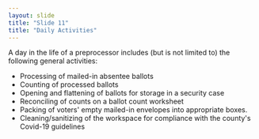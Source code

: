 ```yaml
---
layout: slide
title: "Slide 11"
title: "Daily Activities"
---
```


A day in the life of a preprocessor includes (but is not limited to) the following general activities:

- Processing of mailed-in absentee ballots
- Counting of processed ballots
- Opening and flattening of ballots for storage in a security case
- Reconciling of counts on a ballot count worksheet
- Packing of voters' empty mailed-in envelopes into appropriate boxes.
- Cleaning/sanitizing of the workspace for compliance with the county's Covid-19 guidelines